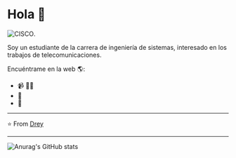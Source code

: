 # Hola 💬
![CISCO](https://github.com/user-attachments/assets/07aaf480-97d1-40b8-b829-ce134a41fc62).

Soy un estudiante de la carrera de ingeniería de sistemas, interesado en los trabajos de telecomunicaciones.

Encuéntrame en la web 🌎:
- 📹 ✍🏾
- 🏓
- 💼


---
⭐️ From [Drey](https://github.com/Dreyuix)
 
---
![Anurag's GitHub stats](https://github-readme-stats.vercel.app/api?username=Dreyuix&show_icons=true&theme=transparent)


<!--
**Dreyuix/Dreyuix** is a ✨ _special_ ✨ repository because its `README.md` (this file) appears on your GitHub profile.

Here are some ideas to get you started:

- 🔭 I’m currently working on myself
- 🌱 I’m currently learning about life
- 👯 I’m looking to collaborate on researh works
- 🤔 I’m looking for help with new experiences
- 💬 Ask me about English
- 📫 How to reach me: Renato Yonz Romero
- ⚡ Fun fact: This wasn't my first option
-->

